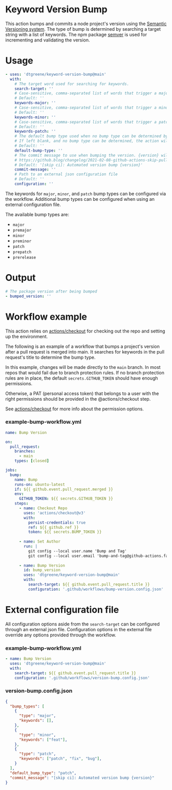# Keyword Version Bump

This action bumps and commits a node project's version using the [Semantic Versioning system](https://semver.org/). The type of bump is determined by searching a target string with a list of keywords.  The npm package [semver](https://www.npmjs.com/package/semver) is used for incrementing and validating the version.

# Usage

<!-- start usage -->
```yaml
- uses: 'dtgreene/keyword-version-bump@main'
  with:
    # The target word used for searching for keywords.
    search-target: ''
    # Case-sensitive, comma-separated list of words that trigger a major version bump.
    # Default: ''
    keywords-major: ''
    # Case-sensitive, comma-separated list of words that trigger a minor version bump.
    # Default: ''
    keywords-minor: ''
    # Case-sensitive, comma-separated list of words that trigger a patch version bump.
    # Default: ''
    keywords-patch: ''
    # The default bump type used when no bump type can be determined by searching.
    # If left blank, and no bump type can be determined, the action will exit without bumping.
    # Default: ''
    default-bump-type: ''
    # The commit message to use when bumping the version. {version} will be replaced with the new version.
    # https://github.blog/changelog/2021-02-08-github-actions-skip-pull-request-and-push-workflows-with-skip-ci/
    # Default: '[skip ci]: Automated version bump {version}'
    commit-message: ''
    # Path to an external json configuration file
    # Default: ''
    configuration: ''
```
<!-- end usage -->

The keywords for `major`, `minor`, and `patch` bump types can be configured via the workflow.  Additional bump types can be configured when using an external configuration file.  

The available bump types are:
- `major`
- `premajor`
- `minor`
- `preminor`
- `patch`
- `prepatch`
- `prerelease`

# Output
<!-- start output -->
```yaml
# The package version after being bumped
- bumped_version: ''
```
<!-- end output -->

# Workflow example

This action relies on [actions/checkout](https://github.com/actions/checkout/) for checking out the repo and setting up the environment.

The following is an example of a workflow that bumps a project's version after a pull request is merged into main.  It searches for keywords in the pull request's title to determine the bump type.

In this example, changes will be made directly to the `main` branch. In most repos that would fail due to branch protection rules.  If no branch protection rules are in place, the default `secrets.GITHUB_TOKEN` should have enough permissions. 

Otherwise, a PAT (personal access token) that belongs to a user with the right permissions should be provided in the @actions/checkout step.

See [actions/checkout](https://github.com/actions/checkout/) for more info about the permission options.

### example-bump-workflow.yml

<!-- start workflow1 -->
```yaml
name: Bump Version

on:
  pull_request:
    branches: 
      - main
    types: [closed]

jobs:
  bump:
    name: Bump
    runs-on: ubuntu-latest
    if: ${{ github.event.pull_request.merged }}
    env: 
      GITHUB_TOKEN: ${{ secrets.GITHUB_TOKEN }}
    steps:
      - name: Checkout Repo
        uses: 'actions/checkout@v3'
        with:
          persist-credentials: true
          ref: ${{ github.ref }}
          token: ${{ secrets.BUMP_TOKEN }}
  
      - name: Set Author
        run: |
          git config --local user.name 'Bump and Tag'
          git config --local user.email 'bump-and-tag@github-actions.fake'  
        
      - name: Bump Version
        id: bump_version
        uses: 'dtgreene/keyword-version-bump@main'
        with:
          search-target: ${{ github.event.pull_request.title }}
          configuration: '.github/workflows/bump-version.config.json'
```
<!-- end workflow1 -->

# External configuration file

All configuration options aside from the `search-target` can be configured through an external json file.  Configuration options in the external file override any options provided through the workflow.

### example-bump-workflow.yml

<!-- start workflow2 -->
```yaml
- name: Bump Version
  uses: 'dtgreene/keyword-version-bump@main'
  with:
    search-target: ${{ github.event.pull_request.title }}
    configuration: '.github/workflows/version-bump.config.json'
```
<!-- end workflow2 -->

### version-bump.config.json

<!-- start config -->
```json
{
  "bump_types": [
    {
      "type": "major",
      "keywords": [],
    },
    {
      "type": "minor",
      "keywords": ["feat"],
    },
    {
      "type": "patch",
      "keywords": ["patch", "fix", "bug"],
    }
  ],
  "default_bump_type": "patch",
  "commit_message": "[skip ci]: Automated version bump {version}"
}
```
<!-- end config -->
